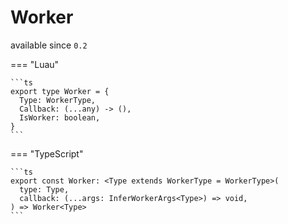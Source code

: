 <div class="pmwdoc-reference-header">
<h1>Worker</h1>
<span>available since <code>0.2</code></span>
</div>

=== "Luau"

    ```ts
    export type Worker = {
      Type: WorkerType,
      Callback: (...any) -> (),
      IsWorker: boolean,
    }
    ```

=== "TypeScript"

    ```ts
    export const Worker: <Type extends WorkerType = WorkerType>(
      type: Type,
      callback: (...args: InferWorkerArgs<Type>) => void,
    ) => Worker<Type>
    ```
